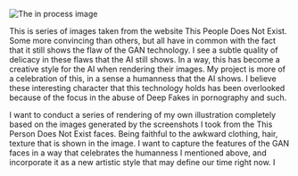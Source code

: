 ![The in process image](trdne.jpg)

This is series of images taken from the website This People Does Not Exist. Some more convincing than others, but all have in common with the fact that it still shows the flaw of the GAN technology. I see a subtle quality of delicacy in these flaws that the AI still shows. In a way, this has become a creative style for the AI when rendering their images. My project is more of a celebration of this, in a sense a humanness that the AI shows. I believe these interesting character that this technology holds has been overlooked because of the focus in the abuse of Deep Fakes in pornography and such.

I want to conduct a series of rendering of my own illustration completely based on the images generated by the screenshots I took from the This Person Does Not Exist faces. Being faithful to the awkward clothing, hair, texture that is shown in the image. I want to capture the features of the GAN faces in a way that celebrates the humanness I mentioned above, and incorporate it as a new artistic style that may define our time right now. I
